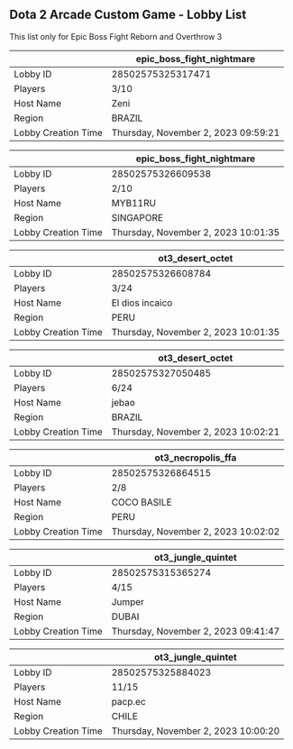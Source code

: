 ## Dota 2 Arcade Custom Game - Lobby List

This list only for Epic Boss Fight Reborn and Overthrow 3

|  | epic_boss_fight_nightmare |
| ------ | ------ |
| Lobby ID | 28502575325317471 |
| Players | 3/10 |
| Host Name | Zeni |
| Region | BRAZIL |
| Lobby Creation Time | Thursday, November 2, 2023 09:59:21 |


|  | epic_boss_fight_nightmare |
| ------ | ------ |
| Lobby ID | 28502575326609538 |
| Players | 2/10 |
| Host Name | MYB11RU |
| Region | SINGAPORE |
| Lobby Creation Time | Thursday, November 2, 2023 10:01:35 |


|  | ot3_desert_octet |
| ------ | ------ |
| Lobby ID | 28502575326608784 |
| Players | 3/24 |
| Host Name | El dios incaico |
| Region | PERU |
| Lobby Creation Time | Thursday, November 2, 2023 10:01:35 |


|  | ot3_desert_octet |
| ------ | ------ |
| Lobby ID | 28502575327050485 |
| Players | 6/24 |
| Host Name | jebao |
| Region | BRAZIL |
| Lobby Creation Time | Thursday, November 2, 2023 10:02:21 |


|  | ot3_necropolis_ffa |
| ------ | ------ |
| Lobby ID | 28502575326864515 |
| Players | 2/8 |
| Host Name | COCO BASILE |
| Region | PERU |
| Lobby Creation Time | Thursday, November 2, 2023 10:02:02 |


|  | ot3_jungle_quintet |
| ------ | ------ |
| Lobby ID | 28502575315365274 |
| Players | 4/15 |
| Host Name | Jumper |
| Region | DUBAI |
| Lobby Creation Time | Thursday, November 2, 2023 09:41:47 |


|  | ot3_jungle_quintet |
| ------ | ------ |
| Lobby ID | 28502575325884023 |
| Players | 11/15 |
| Host Name | pacp.ec |
| Region | CHILE |
| Lobby Creation Time | Thursday, November 2, 2023 10:00:20 |


